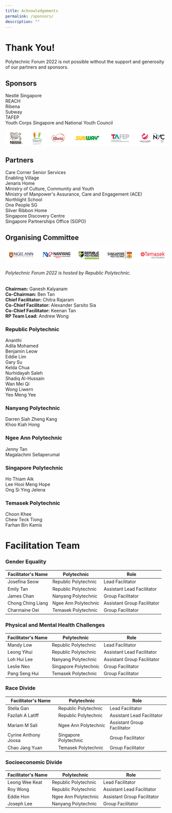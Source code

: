 ```yaml
---
title: Acknowledgements
permalink: /sponsors/
description: ""
---
```

# Thank You! 

Polytechnic Forum 2022 is not possible without the support and generosity of our partners and sponsors. 

## Sponsors

Nestlé Singapore
<br>
REACH 
<br>
Ribena 
<br>
Subway
<br>
TAFEP
<br>
Youth Corps Singapore and National Youth Council 

![](/images/sponsorsbar3.png)



## Partners

Care Corner Senior Services
<br>
Enabling Village
<br>
Jenaris Home
<br>
Ministry of Culture, Community and Youth
<br>
Ministry of Manpower's Assurance, Care and Engagement (ACE)
<br>
Northlight School
<br>
One People SG
<br>
Silver Ribbon Home
<br>
Singapore Discovery Centre
<br> 
Singapore Partnerships Office (SGPO) 

## Organising Committee


![](/images/schools.png)

###### Polytechnic Forum 2022 is hosted by Republic Polytechnic. 
**Chairman:** Ganesh Kalyanam<br>
**Co-Chairman:** Ben Tan<br>
**Chief Facilitator:** Chitra Rajaram <br>
**Co-Chief Facilitator:** Alexander Sarsito Sia<br>
**Co-Chief Facilitator:** Keenan Tan <br>
**RP Team Lead:** Andrew Wong 

### Republic Polytechnic 
Ananthi <br>
Adila Mohamed<br>
Benjamin Leow<br>
Eddie Lim<br>
Gary Su <br>
Kelda Chua<br>
Nurhidayah Saleh<br>
Shadiq Al-Hussain<br>
Wan Mei Qi<br>
Wong Liwern<br>
Yeo Meng Yee<br>


### Nanyang Polytechnic 
Darren Siah Zheng Kang<br>
Khoo Kiah Hong

### Ngee Ann Polytechnic 
Jenny Tan<br>
Magalachmi Sellaperumal<br>

### Singapore Polytechnic 
Ho Thiam Aik<br>
Lee Hooi Meng Hope<br>
Ong Si Ying Jelena

### Temasek Polytechnic
Choon Khee<br>
Chew Teck Tiong<br>
Farhan Bin Kamis

# Facilitation Team

### Gender Equality 

| Facilitator's Name | Polytechnic | Role |
| -------- | -------- | -------- |
| Josefina Seow     | Republic Polytechnic     | Lead Facilitator     |
| Emily Tan | Republic Polytechnic | Assistant Lead Facilitator |
|  James Chan    | Nanyang Polytechnic     | Group Facilitator     |
| Chong Ching Liang | Ngee Ann Polytechnic | Assistant Group Facilitator |
| Charmaine Oei  | Temasek Polytechnic     | Group Facilitator     |

### Physical and Mental Health Challenges

| Facilitator's Name | Polytechnic | Role |
| -------- | -------- | -------- |
| Mandy Low    | Republic Polytechnic     | Lead Facilitator     |
| Leong Yihui | Republic Polytechnic | Assistant Lead Facilitator |
| Loh Hui Lee | Nanyang Polytechnic | Assistant Group Facilitator |
| Leslie Neo | Singapore Polytechnic     | Group Facilitator     |
| Pang Seng Hui | Temasek Polytechnic     | Group Facilitator |

### Race Divide

| Facilitator's Name | Polytechnic | Role |
| -------- | -------- | -------- |
| Stella Gan    | Republic Polytechnic     | Lead Facilitator     |
| Fazilah A Latiff | Republic Polytechnic | Assistant Lead Facilitator |
| Mariam M Sali | Ngee Ann Polytechnic | Assistant Group Facilitator |
| Cyrine Anthony Joosa | Singapore Polytechnic     | Group Facilitator     |
| Chao Jang Yuan | Temasek Polytechnic     | Group Facilitator |

### Socioeconomic Divide

| Facilitator's Name | Polytechnic | Role |
| -------- | -------- | -------- |
| Leong Wee Keat    | Republic Polytechnic     | Lead Facilitator     |
| Roy Wong | Republic Polytechnic | Assistant Lead Facilitator |
| Eddie Hon | Ngee Ann Polytechnic | Assistant Group Facilitator |
| Joseph Lee | Nanyang Polytechnic     | Group Facilitator     |

<br>